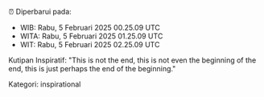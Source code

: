 ⏰ Diperbarui pada:
- WIB: Rabu, 5 Februari 2025 00.25.09 UTC
- WITA: Rabu, 5 Februari 2025 01.25.09 UTC
- WIT: Rabu, 5 Februari 2025 02.25.09 UTC

Kutipan Inspiratif:
"This is not the end, this is not even the beginning of the end, this is just perhaps the end of the beginning."


Kategori: inspirational

